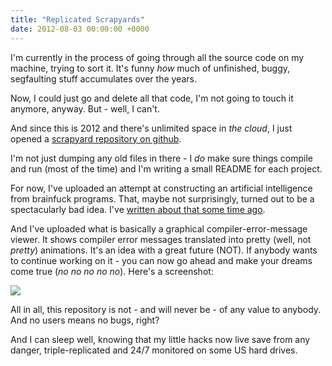 ```yaml
---
title: "Replicated Scrapyards"
date: 2012-08-03 00:00:00 +0000
---
```

I'm currently in the process of going through all the source code on my
machine, trying to sort it. It's funny *how* much of unfinished, buggy,
segfaulting stuff accumulates over the years.

Now, I could just go and delete all that code, I'm not going to touch it
anymore, anyway. But - well, I can't.

And since this is 2012 and there's unlimited space in *the cloud*, I just
opened a <a href="https://github.com/rwos/scrapyard">scrapyard repository
on github</a>.

I'm not just dumping any old files in there - I *do* make sure things compile
and run (most of the time) and I'm writing a small README for each project.

For now, I've uploaded an attempt at constructing an artificial intelligence
from brainfuck programs. That, maybe not surprisingly, turned out to be a
spectacularly bad idea. I've
<a href="http://blog.r-wos.org/2011/artificial-stupidity">written about that
some time ago</a>.

And I've uploaded what is basically a graphical compiler-error-message
viewer. It shows compiler error messages translated into pretty (well, not
*pretty*) animations. It's an idea with a great future (NOT). If anybody wants
to continue working on it - you can now go ahead and make your dreams come
true (*no no no no no*).
Here's a screenshot:

<img src="http://r-wos.org/media/gccstreet.png" style="max-width:90%">

All in all, this repository is not - and will never be - of any value to
anybody. And no users means no bugs, right?

And I can sleep well, knowing that my little hacks now live save from
any danger, triple-replicated and 24/7 monitored on some US hard drives.

